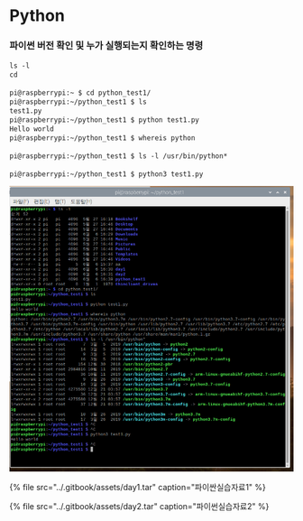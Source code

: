 # Python

### 파이썬 버전 확인 및 누가 실행되는지 확인하는 명령

```text
ls -l
cd 

pi@raspberrypi:~ $ cd python_test1/
pi@raspberrypi:~/python_test1 $ ls
test1.py
pi@raspberrypi:~/python_test1 $ python test1.py 
Hello world
pi@raspberrypi:~/python_test1 $ whereis python

pi@raspberrypi:~/python_test1 $ ls -l /usr/bin/python*

pi@raspberrypi:~/python_test1 $ python3 test1.py 

```

![&#xB77C;&#xC988;&#xBCA0;&#xB9AC;&#xC5D0;&#xC11C; &#xC2E4;&#xD589;&#xD55C; &#xD654;&#xBA74;](../.gitbook/assets/image%20%2818%29.png)

{% file src="../.gitbook/assets/day1.tar" caption="파이싼실습자료1" %}

{% file src="../.gitbook/assets/day2.tar" caption="파이썬실습자료2" %}



